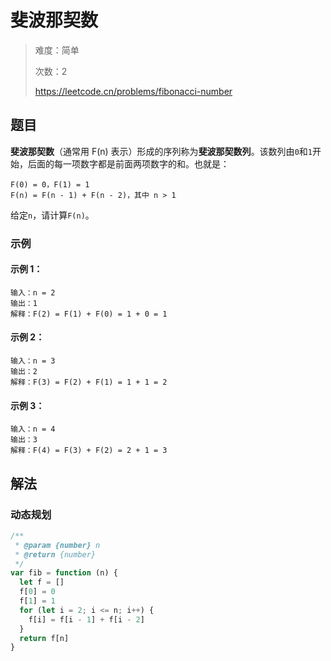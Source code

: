 # 斐波那契数

> 难度：简单
>
> 次数：2
>
> https://leetcode.cn/problems/fibonacci-number

## 题目

**斐波那契数**（通常用 F(n) 表示）形成的序列称为**斐波那契数列**。该数列由`0`和`1`开始，后面的每一项数字都是前面两项数字的和。也就是：

```
F(0) = 0，F(1) = 1
F(n) = F(n - 1) + F(n - 2)，其中 n > 1
```

给定`n`，请计算`F(n)`。

### 示例

#### 示例 1：

```
输入：n = 2
输出：1
解释：F(2) = F(1) + F(0) = 1 + 0 = 1
```

#### 示例 2：

```
输入：n = 3
输出：2
解释：F(3) = F(2) + F(1) = 1 + 1 = 2
```

#### 示例 3：

```
输入：n = 4
输出：3
解释：F(4) = F(3) + F(2) = 2 + 1 = 3
```

## 解法

### 动态规划

```javascript
/**
 * @param {number} n
 * @return {number}
 */
var fib = function (n) {
  let f = []
  f[0] = 0
  f[1] = 1
  for (let i = 2; i <= n; i++) {
    f[i] = f[i - 1] + f[i - 2]
  }
  return f[n]
}
```
